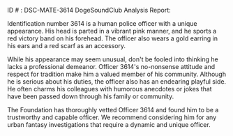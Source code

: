 ID # : DSC-MATE-3614
DogeSoundClub Analysis Report:

Identification number 3614 is a human police officer with a unique appearance. His head is parted in a vibrant pink manner, and he sports a red victory band on his forehead. The officer also wears a gold earring in his ears and a red scarf as an accessory.

While his appearance may seem unusual, don't be fooled into thinking he lacks a professional demeanor. Officer 3614's no-nonsense attitude and respect for tradition make him a valued member of his community. Although he is serious about his duties, the officer also has an endearing playful side. He often charms his colleagues with humorous anecdotes or jokes that have been passed down through his family or community.

The Foundation has thoroughly vetted Officer 3614 and found him to be a trustworthy and capable officer. We recommend considering him for any urban fantasy investigations that require a dynamic and unique officer.